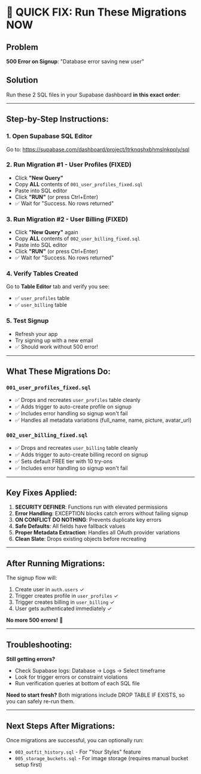 # 🚀 QUICK FIX: Run These Migrations NOW

## Problem
**500 Error on Signup**: "Database error saving new user"

## Solution
Run these 2 SQL files in your Supabase dashboard **in this exact order**:

---

## Step-by-Step Instructions:

### 1. Open Supabase SQL Editor
Go to: https://supabase.com/dashboard/project/ltrknqshxbhmslnkpply/sql

### 2. Run Migration #1 - User Profiles (FIXED)
- Click **"New Query"**
- Copy **ALL** contents of `001_user_profiles_fixed.sql`
- Paste into SQL editor
- Click **"RUN"** (or press Ctrl+Enter)
- ✅ Wait for "Success. No rows returned"

### 3. Run Migration #2 - User Billing (FIXED)
- Click **"New Query"** again
- Copy **ALL** contents of `002_user_billing_fixed.sql`
- Paste into SQL editor
- Click **"RUN"** (or press Ctrl+Enter)
- ✅ Wait for "Success. No rows returned"

### 4. Verify Tables Created
Go to **Table Editor** tab and verify you see:
- ✅ `user_profiles` table
- ✅ `user_billing` table

### 5. Test Signup
- Refresh your app
- Try signing up with a new email
- ✅ Should work without 500 error!

---

## What These Migrations Do:

### `001_user_profiles_fixed.sql`
- ✅ Drops and recreates `user_profiles` table cleanly
- ✅ Adds trigger to auto-create profile on signup
- ✅ Includes error handling so signup won't fail
- ✅ Handles all metadata variations (full_name, name, picture, avatar_url)

### `002_user_billing_fixed.sql`
- ✅ Drops and recreates `user_billing` table cleanly
- ✅ Adds trigger to auto-create billing record on signup
- ✅ Sets default FREE tier with 10 try-ons
- ✅ Includes error handling so signup won't fail

---

## Key Fixes Applied:

1. **SECURITY DEFINER**: Functions run with elevated permissions
2. **Error Handling**: EXCEPTION blocks catch errors without failing signup
3. **ON CONFLICT DO NOTHING**: Prevents duplicate key errors
4. **Safe Defaults**: All fields have fallback values
5. **Proper Metadata Extraction**: Handles all OAuth provider variations
6. **Clean Slate**: Drops existing objects before recreating

---

## After Running Migrations:

The signup flow will:
1. Create user in `auth.users` ✓
2. Trigger creates profile in `user_profiles` ✓
3. Trigger creates billing in `user_billing` ✓
4. User gets authenticated immediately ✓

**No more 500 errors!** 🎉

---

## Troubleshooting:

**Still getting errors?**
- Check Supabase logs: Database → Logs → Select timeframe
- Look for trigger errors or constraint violations
- Run verification queries at bottom of each SQL file

**Need to start fresh?**
Both migrations include DROP TABLE IF EXISTS, so you can safely re-run them.

---

## Next Steps After Migrations:

Once migrations are successful, you can optionally run:
- `003_outfit_history.sql` - For "Your Styles" feature
- `005_storage_buckets.sql` - For image storage (requires manual bucket setup first)
